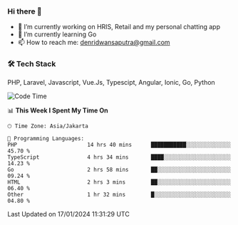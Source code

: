 ### Hi there 👋

- 🔭 I’m currently working on HRIS, Retail and my personal chatting app
- 🌱 I’m currently learning Go
- 📫 How to reach me: denridwansaputra@gmail.com


### 🛠 Tech Stack
PHP, Laravel, Javascript, Vue.Js, Typescipt, Angular, Ionic, Go, Python


<!--START_SECTION:waka-->
![Code Time](http://img.shields.io/badge/Code%20Time-4%2C125%20hrs%2059%20mins-blue)

📊 **This Week I Spent My Time On** 

```text
🕑︎ Time Zone: Asia/Jakarta

💬 Programming Languages: 
PHP                      14 hrs 40 mins      ███████████░░░░░░░░░░░░░░   45.70 % 
TypeScript               4 hrs 34 mins       ████░░░░░░░░░░░░░░░░░░░░░   14.23 % 
Go                       2 hrs 58 mins       ██░░░░░░░░░░░░░░░░░░░░░░░   09.24 % 
HTML                     2 hrs 3 mins        ██░░░░░░░░░░░░░░░░░░░░░░░   06.40 % 
Other                    1 hr 32 mins        █░░░░░░░░░░░░░░░░░░░░░░░░   04.80 % 
```


 Last Updated on 17/01/2024 11:31:29 UTC
<!--END_SECTION:waka-->
